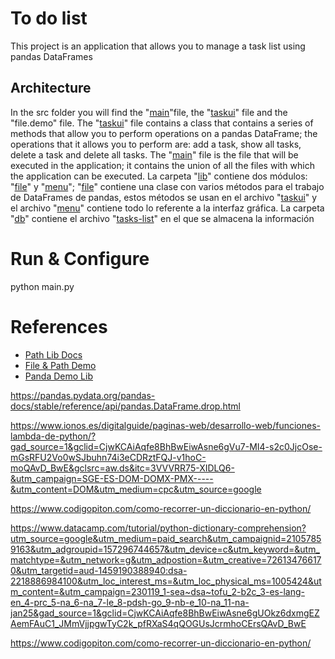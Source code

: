 # To do list

This project is an application that allows you to manage a task list using pandas DataFrames

## Architecture

In the src folder you will find the "[main](https://github.com/kevin-pb/python-proyect-to-do-list/blob/main/src/main.py)"file, the "[taskui](https://github.com/kevin-pb/python-proyect-to-do-list/blob/main/src/taskui.py)" file and the "file.demo" file. The "[taskui](https://github.com/kevin-pb/python-proyect-to-do-list/blob/main/src/taskui.py)" file contains a class that contains a series of methods that allow you to perform operations on a pandas DataFrame; the operations that it allows you to perform are: add a task, show all tasks, delete a task and delete all tasks. The "[main](https://github.com/kevin-pb/python-proyect-to-do-list/blob/main/src/main.py)" file is the file that will be executed in the application; it contains the union of all the files with which the application can be executed. La carpeta "[lib](https://github.com/kevin-pb/python-proyect-to-do-list/tree/main/src/lib)" contiene dos módulos: "[file](https://github.com/kevin-pb/python-proyect-to-do-list/blob/main/src/lib/file.py)" y "[menu](https://github.com/kevin-pb/python-proyect-to-do-list/blob/main/src/lib/menu.py)"; "[file](https://github.com/kevin-pb/python-proyect-to-do-list/blob/main/src/lib/file.py)" contiene una clase con varios métodos para el trabajo de DataFrames de pandas, estos métodos se usan en el archivo "[taskui](https://github.com/kevin-pb/python-proyect-to-do-list/blob/main/src/taskui.py)" y el archivo "[menu](https://github.com/kevin-pb/python-proyect-to-do-list/blob/main/src/lib/menu.py)" contiene todo lo referente a la interfaz gráfica. La carpeta "[db](https://github.com/kevin-pb/python-proyect-to-do-list/tree/main/db)" contiene el archivo "[tasks-list](https://github.com/kevin-pb/python-proyect-to-do-list/blob/main/db/tasks-list.json)" en el que se almacena la información

# Run & Configure

python main.py

# References 
- [Path Lib Docs](https://docs.python.org/3/library/pathlib.html)
- [File & Path Demo](./src/file.demo.py)
- [Panda Demo Lib](./src/lib/file.py)

https://pandas.pydata.org/pandas-docs/stable/reference/api/pandas.DataFrame.drop.html

https://www.ionos.es/digitalguide/paginas-web/desarrollo-web/funciones-lambda-de-python/?gad_source=1&gclid=CjwKCAiAqfe8BhBwEiwAsne6gVu7-MI4-s2c0JjcOse-mGsRFU2Vo0wSJbuhn74i3eCDRztFQJ-v1hoC-moQAvD_BwE&gclsrc=aw.ds&itc=3VVVRR75-XIDLQ6-&utm_campaign=SGE-ES-DOM-DOMX-PMX-----&utm_content=DOM&utm_medium=cpc&utm_source=google

https://www.codigopiton.com/como-recorrer-un-diccionario-en-python/

https://www.datacamp.com/tutorial/python-dictionary-comprehension?utm_source=google&utm_medium=paid_search&utm_campaignid=21057859163&utm_adgroupid=157296744657&utm_device=c&utm_keyword=&utm_matchtype=&utm_network=g&utm_adpostion=&utm_creative=726134766170&utm_targetid=aud-1459190388940:dsa-2218886984100&utm_loc_interest_ms=&utm_loc_physical_ms=1005424&utm_content=&utm_campaign=230119_1-sea~dsa~tofu_2-b2c_3-es-lang-en_4-prc_5-na_6-na_7-le_8-pdsh-go_9-nb-e_10-na_11-na-jan25&gad_source=1&gclid=CjwKCAiAqfe8BhBwEiwAsne6gUOkz6dxmgEZAemFAuC1_JMmVjjpgwTyC2k_pfRXaS4qQOGUsJcrmhoCErsQAvD_BwE

https://www.codigopiton.com/como-recorrer-un-diccionario-en-python/

